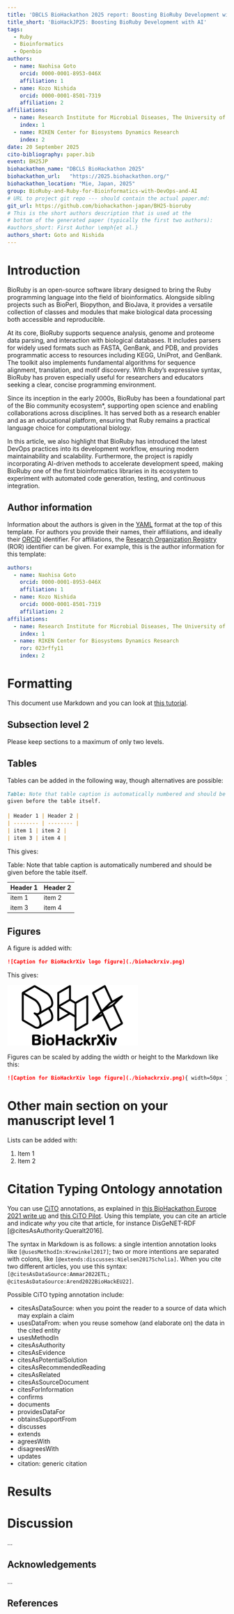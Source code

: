 ```yaml
---
title: 'DBCLS BioHackathon 2025 report: Boosting BioRuby Development with AI'
title_short: 'BioHackJP25: Boosting BioRuby Development with AI'
tags:
  - Ruby
  - Bioinformatics
  - Openbio
authors:
  - name: Naohisa Goto
    orcid: 0000-0001-8953-046X
    affiliation: 1
  - name: Kozo Nishida
    orcid: 0000-0001-8501-7319
    affiliation: 2
affiliations:
  - name: Research Institute for Microbial Diseases, The University of Osaka
    index: 1
  - name: RIKEN Center for Biosystems Dynamics Research
    index: 2
date: 20 September 2025
cito-bibliography: paper.bib
event: BH25JP
biohackathon_name: "DBCLS BioHackathon 2025"
biohackathon_url:   "https://2025.biohackathon.org/"
biohackathon_location: "Mie, Japan, 2025"
group: BioRuby-and-Ruby-for-Bioinformatics-with-DevOps-and-AI
# URL to project git repo --- should contain the actual paper.md:
git_url: https://github.com/biohackathon-japan/BH25-bioruby
# This is the short authors description that is used at the
# bottom of the generated paper (typically the first two authors):
#authors_short: First Author \emph{et al.}
authors_short: Goto and Nishida
---
```


# Introduction

BioRuby is an open-source software library designed to bring the Ruby programming language into the field of bioinformatics. Alongside sibling projects such as BioPerl, Biopython, and BioJava, it provides a versatile collection of classes and modules that make biological data processing both accessible and reproducible.

At its core, BioRuby supports sequence analysis, genome and proteome data parsing, and interaction with biological databases. It includes parsers for widely used formats such as FASTA, GenBank, and PDB, and provides programmatic access to resources including KEGG, UniProt, and GenBank. The toolkit also implements fundamental algorithms for sequence alignment, translation, and motif discovery. With Ruby’s expressive syntax, BioRuby has proven especially useful for researchers and educators seeking a clear, concise programming environment.

Since its inception in the early 2000s, BioRuby has been a foundational part of the Bio community ecosystem*, supporting open science and enabling collaborations across disciplines. It has served both as a research enabler and as an educational platform, ensuring that Ruby remains a practical language choice for computational biology.

In this article, we also highlight that BioRuby has introduced the latest DevOps practices into its development workflow, ensuring modern maintainability and scalability. Furthermore, the project is rapidly incorporating AI-driven methods to accelerate development speed, making BioRuby one of the first bioinformatics libraries in its ecosystem to experiment with automated code generation, testing, and continuous integration.

## Author information

Information about the authors is given in the [YAML](https://en.wikipedia.org/wiki/YAML) format at the top of this template.
For authors you provide their names, their affiliations, and ideally their [ORCID](https://orcid.org/)
identifier. For affiliations, the [Research Organization Registry](https://ror.org/) (ROR) identifier can be given.
For example, this is the author information for this template:

```yaml
authors:
  - name: Naohisa Goto
    orcid: 0000-0001-8953-046X
    affiliation: 1
  - name: Kozo Nishida
    orcid: 0000-0001-8501-7319
    affiliation: 2
affiliations:
  - name: Research Institute for Microbial Diseases, The University of Osaka
    index: 1
  - name: RIKEN Center for Biosystems Dynamics Research
    ror: 023rffy11
    index: 2
```

# Formatting

This document use Markdown and you can look at [this tutorial](https://www.markdowntutorial.com/).

## Subsection level 2

Please keep sections to a maximum of only two levels.

## Tables

Tables can be added in the following way, though alternatives are possible:

```markdown
Table: Note that table caption is automatically numbered and should be
given before the table itself.

| Header 1 | Header 2 |
| -------- | -------- |
| item 1 | item 2 |
| item 3 | item 4 |
```

This gives:

Table: Note that table caption is automatically numbered and should be
given before the table itself.

| Header 1 | Header 2 |
| -------- | -------- |
| item 1 | item 2 |
| item 3 | item 4 |

## Figures

A figure is added with:

```markdown
![Caption for BioHackrXiv logo figure](./biohackrxiv.png)
```

This gives:

![Caption for BioHackrXiv logo figure](./biohackrxiv.png)

Figures can be scaled by adding the width or height to the Markdown like this:

```markdown
![Caption for BioHackrXiv logo figure](./biohackrxiv.png){ width=50px }
```

# Other main section on your manuscript level 1

Lists can be added with:

1. Item 1
2. Item 2

# Citation Typing Ontology annotation

You can use [CiTO](http://purl.org/spar/cito/2018-02-12) annotations, as explained in [this BioHackathon Europe 2021 write up](https://raw.githubusercontent.com/biohackrxiv/bhxiv-metadata/main/doc/elixir_biohackathon2021/paper.md) and [this CiTO Pilot](https://www.biomedcentral.com/collections/cito).
Using this template, you can cite an article and indicate _why_ you cite that article, for instance DisGeNET-RDF [@citesAsAuthority:Queralt2016].

The syntax in Markdown is as follows: a single intention annotation looks like
`[@usesMethodIn:Krewinkel2017]`; two or more intentions are separated
with colons, like `[@extends:discusses:Nielsen2017Scholia]`. When you cite two
different articles, you use this syntax: `[@citesAsDataSource:Ammar2022ETL; @citesAsDataSource:Arend2022BioHackEU22]`.

Possible CiTO typing annotation include:

* citesAsDataSource: when you point the reader to a source of data which may explain a claim
* usesDataFrom: when you reuse somehow (and elaborate on) the data in the cited entity
* usesMethodIn
* citesAsAuthority
* citesAsEvidence
* citesAsPotentialSolution
* citesAsRecommendedReading
* citesAsRelated
* citesAsSourceDocument
* citesForInformation
* confirms
* documents
* providesDataFor
* obtainsSupportFrom
* discusses
* extends
* agreesWith
* disagreesWith
* updates
* citation: generic citation


# Results


# Discussion

...

## Acknowledgements

...

## References
